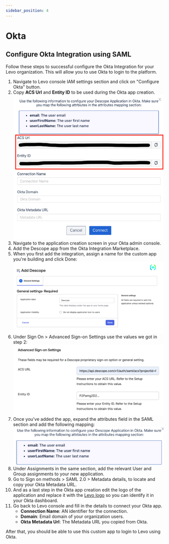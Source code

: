 ```yaml
---
sidebar_position: 4
---
```


# Okta

## Configure Okta Integration using SAML

Follow these steps to successful configure the Okta Integration for your Levo organization. This will allow you to use Okta to login to the platform.

1. Navigate to Levo console IAM settings section and click on "Configure Okta" button.
2. Copy **ACS Url** and **Entity ID** to be used during the Okta app creation.
![](../assets/Integrations/Okta/levo-okta-config-acs-entity.png)
3. Navigate to the application creation screen in your Okta admin console.
4. Add the Descope app from the Okta Integration Marketplace.
5. When you first add the integration, assign a name for the custom app you're building and click Done:
![](../assets/Integrations/Okta/add-descope-app.png)
6. Under Sign On > Advanced Sign-on Settings use the values we got in step 2:
![](../assets/Integrations/Okta/acs-url-and-entity-id.png)
7. Once you've added the app, expand the attributes field in the SAML section and add the following mapping:
![](../assets/Integrations/Okta/levo-okta-attribute-mapping.png)
8. Under Assignments in the same section, add the relevant User and Group assignments to your new application.
9. Go to Sign on methods > SAML 2.0 > Metadata details, to locate and copy your Okta Metadata URL.
10. And as a last step in the Okta app creation edit the logo of the application and replace it with the [Levo logo](../assets/Integrations/Okta/levo-logo.png) so you can identify it in your Okta dashboard.
11. Go back to Levo console and fill in the details to connect your Okta app.
    - **Connection Name**: AN identifier for the connection.
    - **Domain**: Email domain of your organization users.
    - **Okta Metadata Url**: The Metadata URL you copied from Okta.


After that, you should be able to use this custom app to login to Levo using Okta.
